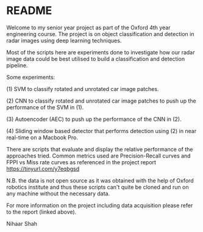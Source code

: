 # README #
Welcome to my senior year project as part of the Oxford 4th year engineering course. The project is on object classification 
and detection in radar images using deep learning techniques.  


Most of the scripts here are experiments done to investigate how our radar image data could be best utilised to build a 
classification and detection pipeline.  


Some experiments:  

(1) SVM to classify rotated and unrotated car image patches.  

(2) CNN to classify rotated and unrotated car image patches to push up the performance of the SVM in (1).  

(3) Autoencoder (AEC) to push up the performance of the CNN in (2).  

(4) Sliding window based detector that performs detection using (2) in near real-time on a Macbook Pro.  



There are scripts that evaluate and display the relative performance of the approaches tried. Common metrics used are Precision-Recall curves
and FPPI vs Miss rate curves as referenced in the project report https://tinyurl.com/y7eqbgsd  


N.B. the data is not open source as it was obtained with the help of Oxford robotics institute and thus these scripts can't quite be 
cloned and run on any machine without the necessary data.  


For more information on the project including data acquisition please refer to the report (linked above).


Nihaar Shah